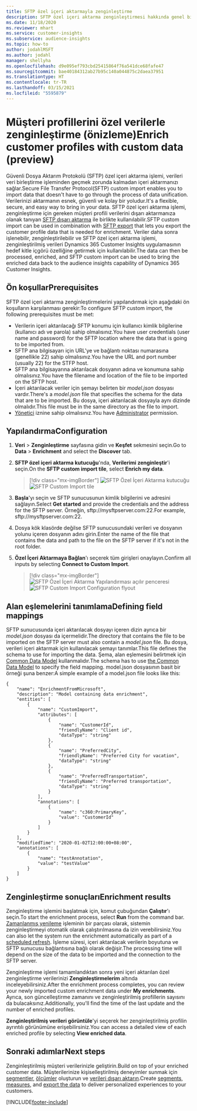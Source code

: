 ```yaml
---
title: SFTP özel içeri aktarmayla zenginleştirme
description: SFTP özel içeri aktarma zenginleştirmesi hakkında genel bilgiler.
ms.date: 11/18/2020
ms.reviewer: mhart
ms.service: customer-insights
ms.subservice: audience-insights
ms.topic: how-to
author: jodahlMSFT
ms.author: jodahl
manager: shellyha
ms.openlocfilehash: d9e095ef793cbd25415864f76a541dce68fafe47
ms.sourcegitcommit: bae40184312ab27b95c140a044875c2daea37951
ms.translationtype: HT
ms.contentlocale: tr-TR
ms.lasthandoff: 03/15/2021
ms.locfileid: "5595879"
---
```

# <a name="enrich-customer-profiles-with-custom-data-preview"></a><span data-ttu-id="c0376-103">Müşteri profillerini özel verilerle zenginleştirme (önizleme)</span><span class="sxs-lookup"><span data-stu-id="c0376-103">Enrich customer profiles with custom data (preview)</span></span>

<span data-ttu-id="c0376-104">Güvenli Dosya Aktarım Protokolü (SFTP) özel içeri aktarma işlemi, verileri veri birleştirme işleminden geçmek zorunda kalmadan içeri aktarmanızı sağlar.</span><span class="sxs-lookup"><span data-stu-id="c0376-104">Secure File Transfer Protocol(SFTP) custom import enables you to import data that doesn't have to go through the process of data unification.</span></span> <span data-ttu-id="c0376-105">Verilerinizi aktarmanın esnek, güvenli ve kolay bir yoludur.</span><span class="sxs-lookup"><span data-stu-id="c0376-105">It's a flexible, secure, and easy way to bring in your data.</span></span> <span data-ttu-id="c0376-106">SFTP özel içeri aktarma işlemi, zenginleştirme için gereken müşteri profili verilerini dışarı aktarmanıza olanak tanıyan [SFTP dışarı aktarma](export-sftp.md) ile birlikte kullanılabilir.</span><span class="sxs-lookup"><span data-stu-id="c0376-106">SFTP custom import can be used in combination with [SFTP export](export-sftp.md) that lets you export the customer profile data that is needed for enrichment.</span></span> <span data-ttu-id="c0376-107">Veriler daha sonra işlenebilir, zenginleştirilebilir ve SFTP özel içeri aktarma işlemi, zenginleştirilmiş verileri Dynamics 365 Customer Insights uygulamasının hedef kitle içgörü özelliğine getirmek için kullanılabilir.</span><span class="sxs-lookup"><span data-stu-id="c0376-107">The data can then be processed, enriched, and SFTP custom import can be used to bring the enriched data back to the audience insights capability of Dynamics 365 Customer Insights.</span></span>

## <a name="prerequisites"></a><span data-ttu-id="c0376-108">Ön koşullar</span><span class="sxs-lookup"><span data-stu-id="c0376-108">Prerequisites</span></span>

<span data-ttu-id="c0376-109">SFTP özel içeri aktarma zenginleştirmelerini yapılandırmak için aşağıdaki ön koşulların karşılanması gerekir:</span><span class="sxs-lookup"><span data-stu-id="c0376-109">To configure SFTP custom import, the following prerequisites must be met:</span></span>

- <span data-ttu-id="c0376-110">Verilerin içeri aktarılacağı SFTP konumu için kullanıcı kimlik bilgilerine (kullanıcı adı ve parola) sahip olmalısınız.</span><span class="sxs-lookup"><span data-stu-id="c0376-110">You have user credentials (user name and password) for the SFTP location where the data that is going to be imported from.</span></span>
- <span data-ttu-id="c0376-111">SFTP ana bilgisayarı için URL'ye ve bağlantı noktası numarasına (genellikle 22) sahip olmalısınız.</span><span class="sxs-lookup"><span data-stu-id="c0376-111">You have the URL and port number (usually 22) for the STFP host.</span></span>
- <span data-ttu-id="c0376-112">SFTP ana bilgisayarına aktarılacak dosyanın adına ve konumuna sahip olmalısınız.</span><span class="sxs-lookup"><span data-stu-id="c0376-112">You have the filename and location of the file to be imported on the SFTP host.</span></span>
- <span data-ttu-id="c0376-113">İçeri aktarılacak veriler için şemayı belirten bir *model.json* dosyası vardır.</span><span class="sxs-lookup"><span data-stu-id="c0376-113">There's a *model.json* file that specifies the schema for the data that are to be imported.</span></span> <span data-ttu-id="c0376-114">Bu dosya, içeri aktarılacak dosyayla aynı dizinde olmalıdır.</span><span class="sxs-lookup"><span data-stu-id="c0376-114">This file must be in the same directory as the file to import.</span></span>
- <span data-ttu-id="c0376-115">[Yönetici](permissions.md#administrator) iznine sahip olmalısınız.</span><span class="sxs-lookup"><span data-stu-id="c0376-115">You have [Administrator](permissions.md#administrator) permission.</span></span>

## <a name="configuration"></a><span data-ttu-id="c0376-116">Yapılandırma</span><span class="sxs-lookup"><span data-stu-id="c0376-116">Configuration</span></span>

1. <span data-ttu-id="c0376-117">**Veri** > **Zenginleştirme** sayfasına gidin ve **Keşfet** sekmesini seçin.</span><span class="sxs-lookup"><span data-stu-id="c0376-117">Go to **Data** > **Enrichment** and select the **Discover** tab.</span></span>

1. <span data-ttu-id="c0376-118">**SFTP özel içeri aktarma kutucuğu**'nda, **Verilerimi zenginleştir**'i seçin.</span><span class="sxs-lookup"><span data-stu-id="c0376-118">On the **SFTP custom import tile**, select **Enrich my data**.</span></span>

   > [!div class="mx-imgBorder"]
   > <span data-ttu-id="c0376-119">![SFTP Özel İçeri Aktarma kutucuğu](media/SFTP_Custom_Import_tile.png "SFTP Özel İçeri Aktarma kutucuğu")</span><span class="sxs-lookup"><span data-stu-id="c0376-119">![SFTP Custom Import tile](media/SFTP_Custom_Import_tile.png "SFTP Custom Import tile")</span></span>

1. <span data-ttu-id="c0376-120">**Başla**'yı seçin ve SFTP sunucusunun kimlik bilgilerini ve adresini sağlayın.</span><span class="sxs-lookup"><span data-stu-id="c0376-120">Select **Get started** and provide the credentials and the address for the SFTP server.</span></span> <span data-ttu-id="c0376-121">Örneğin, sftp://mysftpserver.com:22.</span><span class="sxs-lookup"><span data-stu-id="c0376-121">For example, sftp://mysftpserver.com:22.</span></span>

1. <span data-ttu-id="c0376-122">Dosya kök klasörde değilse SFTP sunucusundaki verileri ve dosyanın yolunu içeren dosyanın adını girin.</span><span class="sxs-lookup"><span data-stu-id="c0376-122">Enter the name of the file that contains the data and path to the file on the SFTP server if it's not in the root folder.</span></span>

1. <span data-ttu-id="c0376-123">**Özel İçeri Aktarmaya Bağlan**'ı seçerek tüm girişleri onaylayın.</span><span class="sxs-lookup"><span data-stu-id="c0376-123">Confirm all inputs by selecting **Connect to Custom Import**.</span></span>

   > [!div class="mx-imgBorder"]
   > <span data-ttu-id="c0376-124">![SFTP Özel İçeri Aktarma Yapılandırması açılır penceresi](media/SFTP_Custom_Import_Configuration_flyout.png "SFTP Özel İçeri Aktarma Yapılandırması açılır penceresi")</span><span class="sxs-lookup"><span data-stu-id="c0376-124">![SFTP Custom Import Configuration flyout](media/SFTP_Custom_Import_Configuration_flyout.png "SFTP Custom Import Configuration flyout")</span></span>

## <a name="defining-field-mappings"></a><span data-ttu-id="c0376-125">Alan eşlemelerini tanımlama</span><span class="sxs-lookup"><span data-stu-id="c0376-125">Defining field mappings</span></span> 

<span data-ttu-id="c0376-126">SFTP sunucusunda içeri aktarılacak dosyayı içeren dizin ayrıca bir *model.json* dosyası da içermelidir.</span><span class="sxs-lookup"><span data-stu-id="c0376-126">The directory that contains the file to be imported on the SFTP server must also contain a *model.json* file.</span></span> <span data-ttu-id="c0376-127">Bu dosya, verileri içeri aktarmak için kullanılacak şemayı tanımlar.</span><span class="sxs-lookup"><span data-stu-id="c0376-127">This file defines the schema to use for importing the data.</span></span> <span data-ttu-id="c0376-128">Şema, alan eşlemesini belirtmek için [Common Data Model](/common-data-model/) kullanmalıdır.</span><span class="sxs-lookup"><span data-stu-id="c0376-128">The schema has to use [the Common Data Model](/common-data-model/) to specify the field mapping.</span></span> <span data-ttu-id="c0376-129">model.json dosyasının basit bir örneği şuna benzer:</span><span class="sxs-lookup"><span data-stu-id="c0376-129">A simple example of a model.json file looks like this:</span></span>

```
{
    "name": "EnrichmentFromMicrosoft",
    "description": "Model containing data enrichment",
    "entities": [
        {
            "name": "CustomImport",
            "attributes": [
                {
                    "name": "CustomerId",
                    "friendlyName": "Client id",
                    "dataType": "string"
                },
                {
                    "name": "PreferredCity",
                    "friendlyName": "Preferred City for vacation",
                    "dataType": "string"
                },
                {
                    "name": "PreferredTransportation",
                    "friendlyName": "Preferred transportation",
                    "dataType": "string"
                }
            ],
            "annotations": [
                {
                    "name": "c360:PrimaryKey",
                    "value": "CustomerId"
                }
            ]
        }
    ],
    "modifiedTime": "2020-01-02T12:00:00+08:00",
    "annotations": [
        {
            "name": "testAnnotation",
            "value": "testValue"
        }
    ]
}
```

## <a name="enrichment-results"></a><span data-ttu-id="c0376-130">Zenginleştirme sonuçları</span><span class="sxs-lookup"><span data-stu-id="c0376-130">Enrichment results</span></span>

<span data-ttu-id="c0376-131">Zenginleştirme işlemini başlatmak için, komut çubuğundan **Çalıştır**'ı seçin.</span><span class="sxs-lookup"><span data-stu-id="c0376-131">To start the enrichment process, select **Run** from the command bar.</span></span> <span data-ttu-id="c0376-132">[Zamanlanmış yenileme](system.md#schedule-tab) işleminin bir parçası olarak, sistemin zenginleştirmeyi otomatik olarak çalıştırılmasına da izin verebilirsiniz.</span><span class="sxs-lookup"><span data-stu-id="c0376-132">You can also let the system run the enrichment automatically as part of a [scheduled refresh](system.md#schedule-tab).</span></span> <span data-ttu-id="c0376-133">İşleme süresi, içeri aktarılacak verilerin boyutuna ve SFTP sunucusu bağlantısına bağlı olarak değişir.</span><span class="sxs-lookup"><span data-stu-id="c0376-133">The processing time will depend on the size of the data to be imported and the connection to the SFTP server.</span></span>

<span data-ttu-id="c0376-134">Zenginleştirme işlemi tamamlandıktan sonra yeni içeri aktarılan özel zenginleştirme verilerinizi **Zenginleştirmelerim** altında inceleyebilirsiniz.</span><span class="sxs-lookup"><span data-stu-id="c0376-134">After the enrichment process completes, you can review your newly imported custom enrichment data under **My enrichments**.</span></span> <span data-ttu-id="c0376-135">Ayrıca, son güncelleştirme zamanını ve zenginleştirilmiş profillerin sayısını da bulacaksınız.</span><span class="sxs-lookup"><span data-stu-id="c0376-135">Additionally, you'll find the time of the last update and the number of enriched profiles.</span></span>

<span data-ttu-id="c0376-136">**Zenginleştirilmiş verileri görüntüle**'yi seçerek her zenginleştirilmiş profilin ayrıntılı görünümüne erişebilirsiniz.</span><span class="sxs-lookup"><span data-stu-id="c0376-136">You can access a detailed view of each enriched profile by selecting **View enriched data**.</span></span>

## <a name="next-steps"></a><span data-ttu-id="c0376-137">Sonraki adımlar</span><span class="sxs-lookup"><span data-stu-id="c0376-137">Next steps</span></span>

<span data-ttu-id="c0376-138">Zenginleştirilmiş müşteri verilerinizle geliştirin.</span><span class="sxs-lookup"><span data-stu-id="c0376-138">Build on top of your enriched customer data.</span></span> <span data-ttu-id="c0376-139">Müşterilerinize kişiselleştirilmiş deneyimler sunmak için [segmentler](segments.md), [ölçümler](measures.md) oluşturun ve [verileri dışarı aktarın](export-destinations.md).</span><span class="sxs-lookup"><span data-stu-id="c0376-139">Create [segments](segments.md), [measures](measures.md), and [export the data](export-destinations.md) to deliver personalized experiences to your customers.</span></span>




[!INCLUDE[footer-include](../includes/footer-banner.md)]